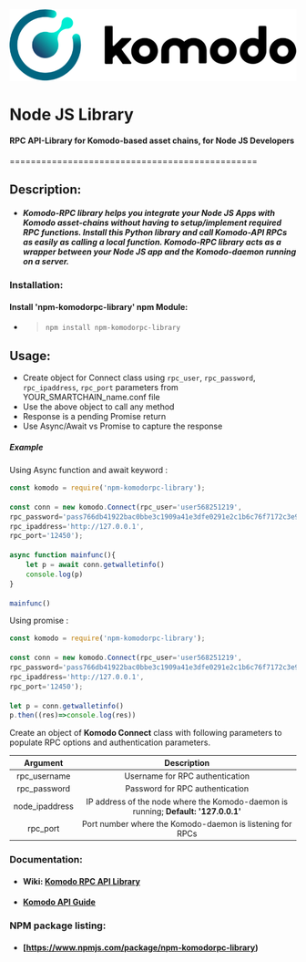 ![Komodo_Logo](komodologo.png?raw=true)
# Node JS Library
#### RPC API-Library for Komodo-based asset chains, for Node JS Developers
===============================================
## Description:
- ##### Komodo-RPC library helps you integrate your Node JS Apps with Komodo asset-chains without having to setup/implement required RPC functions. Install this Python library and call Komodo-API RPCs as easily as calling a local function. Komodo-RPC library acts as a wrapper between your Node JS app and the Komodo-daemon running on a server.
#####
### Installation:
#### Install 'npm-komodorpc-library' npm Module:
  - > ` npm install npm-komodorpc-library `


## Usage:
- Create object for Connect class using `rpc_user`, `rpc_password`, `rpc_ipaddress`, `rpc_port` parameters from YOUR_SMARTCHAIN_name.conf file
- Use the above object to call any method
- Response is a pending Promise return
- Use Async/Await vs Promise to capture the response

##### Example
Using Async function and await keyword :
```javascript
const komodo = require('npm-komodorpc-library');

const conn = new komodo.Connect(rpc_user='user568251219',
rpc_password='pass766db41922bac0bbe3c1909a41e3dfe0291e2c1b6c76f7172c3e9bdf46f64d16f9',
rpc_ipaddress='http://127.0.0.1',
rpc_port='12450');

async function mainfunc(){
    let p = await conn.getwalletinfo()
    console.log(p)
}

mainfunc()
```
Using promise :
```javascript
const komodo = require('npm-komodorpc-library');

const conn = new komodo.Connect(rpc_user='user568251219',
rpc_password='pass766db41922bac0bbe3c1909a41e3dfe0291e2c1b6c76f7172c3e9bdf46f64d16f9',
rpc_ipaddress='http://127.0.0.1',
rpc_port='12450');

let p = conn.getwalletinfo()
p.then((res)=>console.log(res))

```

Create an object of **Komodo Connect** class with following parameters to populate RPC options and authentication parameters.

|    Argument    |                                          Description                                 |
|:--------------:|:------------------------------------------------------------------------------------:|
|  rpc_username  |                              Username for RPC authentication                         |
|  rpc_password  |                              Password for RPC authentication                         |
| node_ipaddress |  IP address of the node where the Komodo-daemon is running; **Default: '127.0.0.1'** |
|    rpc_port    |                 Port number where the Komodo-daemon is listening for RPCs            |

### Documentation:
- #### Wiki: [Komodo RPC API Library](https://github.com/Hafsa-Fatima/Komodo-RPC-Node-Library/)
- #### [Komodo API Guide](https://developers.komodoplatform.com/basic-docs/smart-chains/smart-chain-api/)
### NPM package listing:
- #### [https://www.npmjs.com/package/npm-komodorpc-library)
